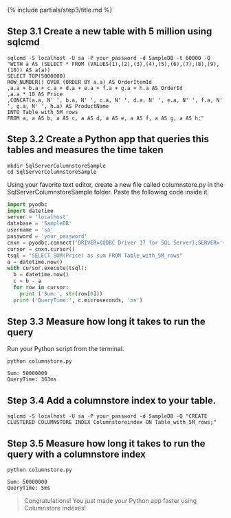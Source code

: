 {% include partials/step3/title.md %}

## Step 3.1 Create a new table with 5 million using sqlcmd

```terminal
sqlcmd -S localhost -U sa -P your_password -d SampleDB -t 60000 -Q "WITH a AS (SELECT * FROM (VALUES(1),(2),(3),(4),(5),(6),(7),(8),(9),(10)) AS a(a))
SELECT TOP(5000000)
ROW_NUMBER() OVER (ORDER BY a.a) AS OrderItemId
,a.a + b.a + c.a + d.a + e.a + f.a + g.a + h.a AS OrderId
,a.a * 10 AS Price
,CONCAT(a.a, N' ', b.a, N' ', c.a, N' ', d.a, N' ', e.a, N' ', f.a, N' ', g.a, N' ', h.a) AS ProductName
INTO Table_with_5M_rows
FROM a, a AS b, a AS c, a AS d, a AS e, a AS f, a AS g, a AS h;"
```

## Step 3.2 Create a Python app that queries this tables and measures the time taken

```terminal
mkdir SqlServerColumnstoreSample
cd SqlServerColumnstoreSample
```

Using your favorite text editor, create a new file called columnstore.py in the SqlServerColumnstoreSample folder. Paste the following code inside it.

```python
import pyodbc
import datetime
server = 'localhost'
database = 'SampleDB'
username = 'sa'
password = 'your_password'
cnxn = pyodbc.connect('DRIVER={ODBC Driver 17 for SQL Server};SERVER='+server+';DATABASE='+database+';UID='+username+';PWD='+ password)
cursor = cnxn.cursor()
tsql = "SELECT SUM(Price) as sum FROM Table_with_5M_rows"
a = datetime.now()
with cursor.execute(tsql):
  b = datetime.now()
  c = b - a
  for row in cursor:
    print ('Sum:', str(row[0]))
  print ('QueryTime:', c.microseconds, 'ms')
```

## Step 3.3 Measure how long it takes to run the query

Run your Python script from the terminal.

```terminal
python columnstore.py
```

```results
Sum: 50000000
QueryTime: 363ms
```

## Step 3.4 Add a columnstore index to your table.

```terminal
sqlcmd -S localhost -U sa -P your_password -d SampleDB -Q "CREATE CLUSTERED COLUMNSTORE INDEX Columnstoreindex ON Table_with_5M_rows;"
```

## Step 3.5 Measure how long it takes to run the query with a columnstore index

```terminal
python columnstore.py
```

```results
Sum: 50000000
QueryTime: 5ms
```

> Congratulations! You just made your Python app faster using Columnstore Indexes!
